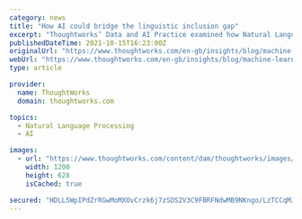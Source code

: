 ```yaml
---
category: news
title: "How AI could bridge the linguistic inclusion gap"
excerpt: "Thoughtworks’ Data and AI Practice examined how Natural Language Processing (NLP) could be used to create an automated translation service for clinical healthcare settings. NLP technology processes spoken or written language to enable conversations that feel natural — whether that’s text-based,"
publishedDateTime: 2021-10-15T16:23:00Z
originalUrl: "https://www.thoughtworks.com/en-gb/insights/blog/machine-learning-and-ai/how-ai-could-bridge-the-linguistic-inclusion-gap"
webUrl: "https://www.thoughtworks.com/en-gb/insights/blog/machine-learning-and-ai/how-ai-could-bridge-the-linguistic-inclusion-gap"
type: article

provider:
  name: ThoughtWorks
  domain: thoughtworks.com

topics:
  - Natural Language Processing
  - AI

images:
  - url: "https://www.thoughtworks.com/content/dam/thoughtworks/images/photography/meta/insights/in_meta_blogs.jpg"
    width: 1200
    height: 628
    isCached: true

secured: "HDLL5WpIPdZrRGwMoMXOvCrzk6j7zSDS2V3C9FBRFNdwMB9NKngo/LzTCCqMJhIFERCno36e/COFH6+mEk+7yog9FFOl/0UMhH56nsBOow8QKxhTC+rHnqWo1iHD3TuUmTICvH2L7dfiJNbSVkz6o5xU4j9QhZXXzTVk+kbO7VSeXc6TqopGCxVWwf1I/Qgoyj+tQs4HX2uIaVNel23DGQz6RTnJbqDh7coW31QS5w5Gnfkx33hTMVlcgzGaTwEN4JKX6bL4A5Ve5h/ngdBluHotowu/xtAsK9LZ5kRrt8hGRryd7BQYjz7M3VUsKog3B6nUa7CjdkNgLZhP3c7rr0mQkICEJxwMwrb78evuT/s=;Qp8iH61Y6tXHmAqpFWG7Zg=="
---
```


